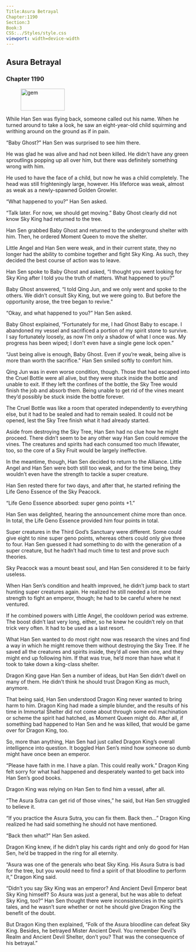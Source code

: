 ```yaml
---
Title:Asura Betrayal 
Chapter:1190 
Section:3 
Book:3 
CSS:../Styles/style.css 
viewport: width=device-width
---
```

  
## Asura Betrayal
### Chapter 1190
  
<figure>
	<img src="../Images/gem.gif" alt="gem" id="gem" width="120" height="60" />
</figure>
  

  
While Han Sen was flying back, someone called out his name. When he turned around to take a look, he saw an eight-year-old child squirming and writhing around on the ground as if in pain.

“Baby Ghost?” Han Sen was surprised to see him there.

He was glad he was alive and had not been killed. He didn’t have any green sproutlings popping up all over him, but there was definitely something wrong with him.

He used to have the face of a child, but now he was a child completely. The head was still frighteningly large, however. His lifeforce was weak, almost as weak as a newly-spawned Golden Growler.

“What happened to you?” Han Sen asked.

“Talk later. For now, we should get moving.” Baby Ghost clearly did not know Sky King had returned to the tree.

Han Sen grabbed Baby Ghost and returned to the underground shelter with him. Then, he ordered Moment Queen to move the shelter.

Little Angel and Han Sen were weak, and in their current state, they no longer had the ability to combine together and fight Sky King. As such, they decided the best course of action was to leave.

Han Sen spoke to Baby Ghost and asked, “I thought you went looking for Sky King after I told you the truth of matters. What happened to you?”

Baby Ghost answered, “I told Qing Jun, and we only went and spoke to the others. We didn’t consult Sky King, but we were going to. But before the opportunity arose, the tree began to revive.”

“Okay, and what happened to you?” Han Sen asked.

Baby Ghost explained, “Fortunately for me, I had Ghost Baby to escape. I abandoned my vessel and sacrificed a portion of my spirit stone to survive. I say fortunately loosely, as now I’m only a shadow of what I once was. My progress has been wiped; I don’t even have a single gene lock open.”

“Just being alive is enough, Baby Ghost. Even if you’re weak, being alive is more than worth the sacrifice.” Han Sen smiled softly to comfort him.

Qing Jun was in even worse condition, though. Those that had escaped into the Cruel Bottle were all alive, but they were stuck inside the bottle and unable to exit. If they left the confines of the bottle, the Sky Tree would finish the job and absorb them. Being unable to get rid of the vines meant they’d possibly be stuck inside the bottle forever.

The Cruel Bottle was like a room that operated independently to everything else, but it had to be sealed and had to remain sealed. It could not be opened, lest the Sky Tree finish what it had already started.

Aside from destroying the Sky Tree, Han Sen had no clue how he might proceed. There didn’t seem to be any other way Han Sen could remove the vines. The creatures and spirits had each consumed too much lifewater, too, so the core of a Sky Fruit would be largely ineffective.

In the meantime, though, Han Sen decided to return to the Alliance. Little Angel and Han Sen were both still too weak, and for the time being, they wouldn’t even have the strength to tackle a super creature.

Han Sen rested there for two days, and after that, he started refining the Life Geno Essence of the Sky Peacock.

“Life Geno Essence absorbed: super geno points +1.”

Han Sen was delighted, hearing the announcement chime more than once. In total, the Life Geno Essence provided him four points in total.

Super creatures in the Third God’s Sanctuary were different. Some could give eight to nine super geno points, whereas others could only give three to four. Han Sen guessed it had something to do with the generation of a super creature, but he hadn’t had much time to test and prove such theories.

Sky Peacock was a mount beast soul, and Han Sen considered it to be fairly useless.

When Han Sen’s condition and health improved, he didn’t jump back to start hunting super creatures again. He realized he still needed a lot more strength to fight an emperor, though; he had to be careful where he next ventured.

If he combined powers with Little Angel, the cooldown period was extreme. The boost didn’t last very long, either, so he knew he couldn’t rely on that trick very often. It had to be used as a last resort.

What Han Sen wanted to do most right now was research the vines and find a way in which he might remove them without destroying the Sky Tree. If he saved all the creatures and spirits inside, they’d all owe him one, and they might end up following him. If that was true, he’d more than have what it took to take down a king-class shelter.

Dragon King gave Han Sen a number of ideas, but Han Sen didn’t dwell on many of them. He didn’t think he should trust Dragon King as much, anymore.

That being said, Han Sen understood Dragon King never wanted to bring harm to him. Dragon King had made a simple blunder, and the results of his time in Immortal Shelter did not come about through some evil machination or scheme the spirit had hatched, as Moment Queen might do. After all, if something bad happened to Han Sen and he was killed, that would be game over for Dragon King, too.

So, more than anything, Han Sen had just called Dragon King’s overall intelligence into question. It boggled Han Sen’s mind how someone so dumb might have once been an emperor.

“Please have faith in me. I have a plan. This could really work.” Dragon King felt sorry for what had happened and desperately wanted to get back into Han Sen’s good books.

Dragon King was relying on Han Sen to find him a vessel, after all.

“The Asura Sutra can get rid of those vines,” he said, but Han Sen struggled to believe it.

“If you practice the Asura Sutra, you can fix them. Back then…” Dragon King realized he had said something he should not have mentioned.

“Back then what?” Han Sen asked.

Dragon King knew, if he didn’t play his cards right and only do good for Han Sen, he’d be trapped in the ring for all eternity.

“Asura was one of the generals who beat Sky King. His Asura Sutra is bad for the tree, but you would need to find a spirit of that bloodline to perform it,” Dragon King said.

“Didn’t you say Sky King was an emperor? And Ancient Devil Emperor beat Sky King himself? So Asura was just a general, but he was able to defeat Sky King, too?” Han Sen thought there were inconsistencies in the spirit’s tales, and he wasn’t sure whether or not he should give Dragon King the benefit of the doubt.

But Dragon King then explained, “Folk of the Asura bloodline can defeat Sky King. Besides, he betrayed Mister Ancient Devil. You remember Devil’s Realm and Ancient Devil Shelter, don’t you? That was the consequence of his betrayal.”